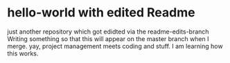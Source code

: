 # hello-world with edited Readme

just another repository which got edidted via the readme-edits-branch
Writing something so that this will appear on the master branch when I merge. yay, project management meets coding and stuff. I am learning how this works.
